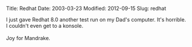 Title: Redhat
Date: 2003-03-23
Modified: 2012-09-15
Slug: redhat

I just gave Redhat 8.0 another test run on my Dad's computer. It's horrible.<br />
I couldn't even get to a konsole.<br />
<br />
Joy for Mandrake.
